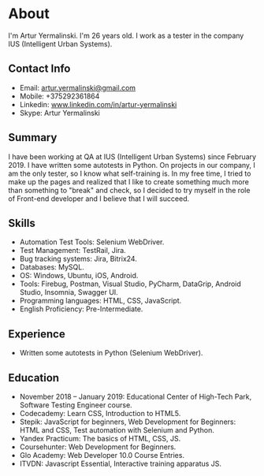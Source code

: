 # About

I'm Artur Yermalinski. I'm 26 years old. I work as a tester in the company IUS (Intelligent Urban Systems).



## Contact Info

+ Email: artur.yermalinski@gmail.com
+ Mobile: +375292361864
+ Linkedin: www.linkedin.com/in/artur-yermalinski
+ Skype: Artur Yermalinski



## Summary

I have been working at QA at IUS (Intelligent Urban Systems) since February 2019. I have written some autotests in Python. On projects in our company, I am the only tester, so I know what self-training is. In my free time, I tried to make up the pages and realized that I like to create something much more than something to "break" and check, so I decided to try myself in the role of Front-end developer and I believe that I will succeed.


## Skills

+ Automation Test Tools: Selenium WebDriver.
+ Test Management: TestRail, Jira.
+ Bug tracking systems: Jira, Bitrix24.
+ Databases: MySQL.
+ OS: Windows, Ubuntu, iOS, Android.
+ Tools: Firebug, Postman, Visual Studio, PyCharm, DataGrip, Android Studio, Insomnia, Swagger UI.
+ Programming languages: HTML, CSS, JavaScript.
+ English Proficiency: Pre-Intermediate. 


## Experience

+ Written some autotests in Python (Selenium WebDriver).


## Education

+ November 2018 – January 2019: Educational Center of High-Tech Park, Software Testing Engineer course.
+ Codecademy: Learn CSS, Introduction to HTML5.
+ Stepik: JavaScript for beginners, Web Development for Beginners: HTML and CSS, Test automation with Selenium and Python.
+ Yandex Practicum: The basics of HTML, CSS, JS.
+ Coursehunter: Web Development for Beginners.
+ Glo Academy: Web Developer 10.0 Course Entries.
+ ITVDN: Javascript Essential, Interactive training apparatus JS.

